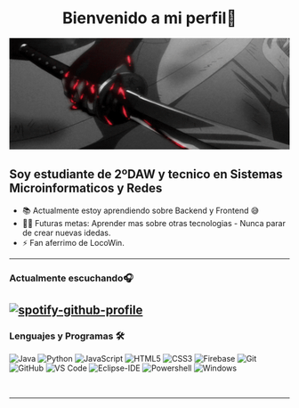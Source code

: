 <div align = "center"> 
<h1 align = "center">Bienvenido a mi perfil👋</h1>

<img src="3cddd65b741761997e9e3caf61be7404.gif" height="200" width="1000">

</div>

## Soy estudiante de 2ºDAW y tecnico en Sistemas Microinformaticos y Redes

- 📚 Actualmente estoy aprendiendo sobre Backend y Frontend 😅
- 💪🏼 Futuras metas: Aprender mas sobre otras tecnologias - Nunca parar de crear nuevas idedas.
- ⚡ Fan aferrimo de LocoWin.

---
### Actualmente escuchando🎧

[![spotify-github-profile](https://spotify-github-profile.kittinanx.com/api/view?uid=uommackbn3sptly6ctrxvh7zi&cover_image=true&theme=novatorem&show_offline=false&background_color=121212&interchange=false&bar_color=53b14f&bar_color_cover=false)](https://github.com/kittinan/spotify-github-profile)
---
### Lenguajes y Programas 🛠 

![Java](http://img.shields.io/badge/-Java-5B4638?style=flat-square&logo=java&logoColor=ffffff)
![Python](http://img.shields.io/badge/-Python-3776AB?style=flat-square&logo=python&logoColor=ffffff)
![JavaScript](https://img.shields.io/badge/-JavaScript-%23F7DF1C?style=flat-square&logo=javascript&logoColor=000000&labelColor=%23F7DF1C&color=%23FFCE5A)
![HTML5](https://img.shields.io/badge/-HTML5-%23E44D27?style=flat-square&logo=html5&logoColor=ffffff)
![CSS3](https://img.shields.io/badge/-CSS3-%231572B6?style=flat-square&logo=css3)
![Firebase](https://img.shields.io/badge/-Firebase-FFCA28?style=flat-square&logo=firebase&logoColor=ffffff)
![Git](https://img.shields.io/badge/-Git-%23F05032?style=flat-square&logo=git&logoColor=%23ffffff)
![GitHub](https://img.shields.io/badge/-GitHub-181717?style=flat-square&logo=github)
![VS Code](http://img.shields.io/badge/-VS%20Code-007ACC?style=flat-square&logo=visual-studio-code&logoColor=ffffff)
![Eclipse-IDE](http://img.shields.io/badge/-Eclipse-2C2255?style=flat-square&logo=eclipse&logoColor=ffffff)
![Powershell](http://img.shields.io/badge/-Powershell-5391FE?style=flat-square&logo=powershell&logoColor=ffffff)
![Windows](http://img.shields.io/badge/-Windows-0078D6?style=flat-square&logo=windows&logoColor=ffffff)

<br/>

---
